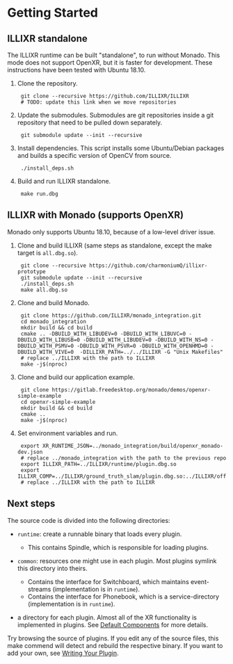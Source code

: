# Getting Started

## ILLIXR standalone

The ILLIXR runtime can be built "standalone", to run without Monado. This mode does not support
OpenXR, but it is faster for development. These instructions have been tested with Ubuntu 18.10.

1. Clone the repository.

        git clone --recursive https://github.com/ILLIXR/ILLIXR
        # TODO: update this link when we move repositories


2. Update the submodules. Submodules are git repositories inside a git repository that need to be
   pulled down separately.

        git submodule update --init --recursive

3. Install dependencies. This script installs some Ubuntu/Debian packages and builds a specific
   version of OpenCV from source.

        ./install_deps.sh

4. Build and run ILLIXR standalone.

        make run.dbg

## ILLIXR with Monado (supports OpenXR)

Monado only supports Ubuntu 18.10, because of a low-level driver issue.

1. Clone and build ILLIXR (same steps as standalone, except the make target is `all.dbg.so`).

        git clone --recursive https://github.com/charmoniumQ/illixr-prototype
        git submodule update --init --recursive
        ./install_deps.sh
        make all.dbg.so

2. Clone and build Monado.

        git clone https://github.com/ILLIXR/monado_integration.git
        cd monado_integration
        mkdir build && cd build
        cmake .. -DBUILD_WITH_LIBUDEV=0 -DBUILD_WITH_LIBUVC=0 -DBUILD_WITH_LIBUSB=0 -DBUILD_WITH_LIBUDEV=0 -DBUILD_WITH_NS=0 -DBUILD_WITH_PSMV=0 -DBUILD_WITH_PSVR=0 -DBUILD_WITH_OPENHMD=0 -DBUILD_WITH_VIVE=0  -DILLIXR_PATH=../../ILLIXR -G "Unix Makefiles"
        # replace ../ILLIXR with the path to ILLIXR
        make -j$(nproc)

3. Clone and build our application example.

        git clone https://gitlab.freedesktop.org/monado/demos/openxr-simple-example
        cd openxr-simple-example
        mkdir build && cd build
        cmake ..
        make -j$(nproc)

4. Set environment variables and run.

        export XR_RUNTIME_JSON=../monado_integration/build/openxr_monado-dev.json
        # replace ../monado_integration with the path to the previous repo
        export ILLIXR_PATH=../ILLIXR/runtime/plugin.dbg.so
        export ILLIXR_COMP=../ILLIXR/ground_truth_slam/plugin.dbg.so:../ILLIXR/offline_imu_cam/plugin.dbg.so:../ILLIXR/open_vins/plugin.dbg.so:../ILLIXR/pose_prediction/plugin.dbg.so:../ILLIXR/timewarp_gl/plugin.dbg.so:../ILLIXR/debugview/plugin.dbg.so:../ILLIXR/audio_pipeline/plugin.dbg.so
        # replace ../ILLIXR with the path to ILLIXR

## Next steps

 The source code is divided into the following directories:
- `runtime`: create a runnable binary that loads every plugin.
    * This contains Spindle, which is responsible for loading plugins.

- `common`: resources one might use in each plugin. Most plugins symlink this directory into theirs.
    * Contains the interface for Switchboard, which maintains event-streams (implementation is in `runtime`).
    * Contains the interface for Phonebook, which is a service-directory (implementation is in `runtime`).

- a directory for each plugin. Almost all of the XR functionality is implemented in plugins. See
  [Default Components][1] for more details.

Try browsing the source of plugins.  If you edit any of the source files, this make commend will
detect and rebuild the respective binary. If you want to add your own, see [Writing Your Plugin][2].

[1]: default_plugins.md
[2]: writing_your_plugin.md

